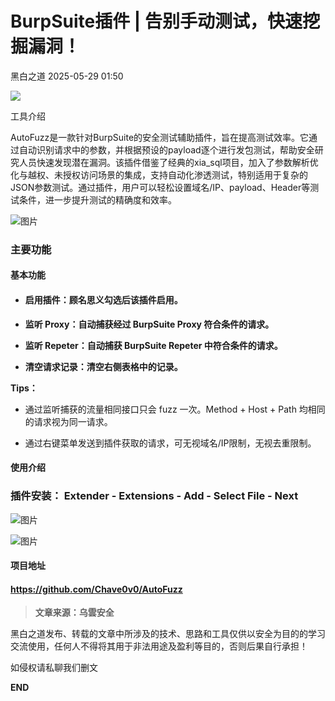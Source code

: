 #  BurpSuite插件 | 告别手动测试，快速挖掘漏洞！   
 黑白之道   2025-05-29 01:50  
  
![](https://mmbiz.qpic.cn/mmbiz_gif/3xxicXNlTXLicwgPqvK8QgwnCr09iaSllrsXJLMkThiaHibEntZKkJiaicEd4ibWQxyn3gtAWbyGqtHVb0qqsHFC9jW3oQ/640?wx_fmt=gif "")  
  
工具介绍  
  
AutoFuzz是一款针对BurpSuite的安全测试辅助插件，旨在提高测试效率。它通过自动识别请求中的参数，并根据预设的payload逐个进行发包测试，帮助安全研究人员快速发现潜在漏洞。该插件借鉴了经典的xia_sql项目，加入了参数解析优化与越权、未授权访问场景的集成，支持自动化渗透测试，特别适用于复杂的JSON参数测试。通过插件，用户可以轻松设置域名/IP、payload、Header等测试条件，进一步提升测试的精确度和效率。  
  
![图片](https://mmbiz.qpic.cn/sz_mmbiz_png/GzdTGmQpRic0XjQK8ibPxdDI1pyrrXxJawDIYD5FOuplOqGrHn3DxMW77mQriaTjicjT8D8gmgP6oaGpHt5WQPZ6xQ/640?wx_fmt=png&from=appmsg&wxfrom=13&tp=wxpic "")  
### 主要功能  
#### 基本功能  
- #### 启用插件：顾名思义勾选后该插件启用。  
  
- **监听 Proxy：自动捕获经过 BurpSuite Proxy 符合条件的请求。**  
  
- **监听 Repeter：自动捕获 BurpSuite Repeter 中符合条件的请求。**  
  
- **清空请求记录：清空右侧表格中的记录。**  
  
**Tips：**  
- 通过监听捕获的流量相同接口只会 fuzz 一次。Method + Host + Path 均相同的请求视为同一请求。  
  
- 通过右键菜单发送到插件获取的请求，可无视域名/IP限制，无视去重限制。  
  
#### 使用介绍  
### 插件安装： Extender - Extensions - Add - Select File - Next  
  
![图片](https://mmbiz.qpic.cn/sz_mmbiz_png/GzdTGmQpRic0XjQK8ibPxdDI1pyrrXxJawHdZEAzagBYSwPibMkHHyp0OBhIXj8ECics9DibrMIkDmqkfNM5Ot24ucw/640?wx_fmt=png&from=appmsg&tp=wxpic&wxfrom=5&wx_lazy=1 "")  
  
![图片](https://mmbiz.qpic.cn/sz_mmbiz_png/GzdTGmQpRic0XjQK8ibPxdDI1pyrrXxJaw55XuyBVLwGr5yoeicqia6I5CE2iaub56Pdg7M3qIw2Zhe9U9WSnI4Hclg/640?wx_fmt=png&from=appmsg&tp=wxpic&wxfrom=5&wx_lazy=1 "")  
#### 项目地址  
#### https://github.com/Chave0v0/AutoFuzz  
  
  
> **文章来源：乌雲安全**  
  
  
  
黑白之道发布、转载的文章中所涉及的技术、思路和工具仅供以安全为目的的学习交流使用，任何人不得将其用于非法用途及盈利等目的，否则后果自行承担！  
  
如侵权请私聊我们删文  
  
  
**END**  
  
  
